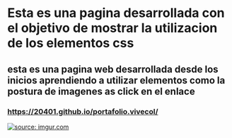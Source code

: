 # Esta es una pagina desarrollada con el objetivo de mostrar la utilizacion de los elementos css

## esta es una pagina web desarrollada desde los inicios aprendiendo a utilizar elementos como la postura de imagenes as click en el enlace 
### https://20401.github.io/portafolio.vivecol/



   <a href="https://20401.github.io/portafolio.vivecol/"><img src="https://user-images.githubusercontent.com/83643717/152909478-eeb4f902-13ba-4f65-8fef-a2c73b5bc3da.png" title="source: imgur.com" /></a>
